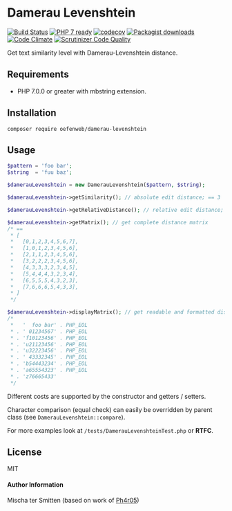 # Damerau Levenshtein

[![Build Status](https://travis-ci.org/Oefenweb/damerau-levenshtein.svg?branch=master)](https://travis-ci.org/Oefenweb/damerau-levenshtein)
[![PHP 7 ready](http://php7ready.timesplinter.ch/Oefenweb/damerau-levenshtein/badge.svg)](https://travis-ci.org/Oefenweb/damerau-levenshtein)
[![codecov](https://codecov.io/gh/Oefenweb/damerau-levenshtein/branch/master/graph/badge.svg)](https://codecov.io/gh/Oefenweb/damerau-levenshtein)
[![Packagist downloads](http://img.shields.io/packagist/dt/Oefenweb/damerau-levenshtein.svg)](https://packagist.org/packages/oefenweb/damerau-levenshtein)
[![Code Climate](https://codeclimate.com/github/Oefenweb/damerau-levenshtein/badges/gpa.svg)](https://codeclimate.com/github/Oefenweb/damerau-levenshtein)
[![Scrutinizer Code Quality](https://scrutinizer-ci.com/g/Oefenweb/damerau-levenshtein/badges/quality-score.png?b=master)](https://scrutinizer-ci.com/g/Oefenweb/damerau-levenshtein/?branch=master)

Get text similarity level with Damerau-Levenshtein distance.

## Requirements

* PHP 7.0.0 or greater with mbstring extension.

## Installation

`composer require oefenweb/damerau-levenshtein`

## Usage

```php
$pattern = 'foo bar';
$string  = 'fuu baz';

$damerauLevenshtein = new DamerauLevenshtein($pattern, $string);

$damerauLevenshtein->getSimilarity(); // absolute edit distance; == 3

$damerauLevenshtein->getRelativeDistance(); // relative edit distance; == 0.57142857142857

$damerauLevenshtein->getMatrix(); // get complete distance matrix
/* ==
 * [
 *   [0,1,2,3,4,5,6,7],
 *   [1,0,1,2,3,4,5,6],
 *   [2,1,1,2,3,4,5,6],
 *   [3,2,2,2,3,4,5,6],
 *   [4,3,3,3,2,3,4,5],
 *   [5,4,4,4,3,2,3,4],
 *   [6,5,5,5,4,3,2,3],
 *   [7,6,6,6,5,4,3,3],
 * ]
 */

$damerauLevenshtein->displayMatrix(); // get readable and formatted distance matrix
/*
 *   '  foo bar' . PHP_EOL
 * . ' 01234567' . PHP_EOL
 * . 'f10123456' . PHP_EOL
 * . 'u21123456' . PHP_EOL
 * . 'u32223456' . PHP_EOL
 * . ' 43332345' . PHP_EOL
 * . 'b54443234' . PHP_EOL
 * . 'a65554323' . PHP_EOL
 * . 'z76665433'
 */
```

Different costs are supported by the constructor and getters / setters.

Character comparison (equal check) can easily be overridden by parent class (see `DamerauLevenshtein::compare`).

For more examples look at `/tests/DamerauLevenshteinTest.php` or **RTFC**.

## License

MIT

#### Author Information

Mischa ter Smitten (based on work of [Ph4r05](http://www.phpclasses.org/package/7021-PHP-Get-text-similarity-level-with-Damerau-Levenshtein.html))
